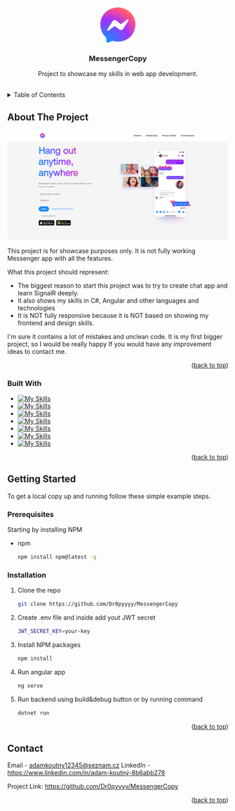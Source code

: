 <a id="readme-top"></a>

<!-- PROJECT LOGO -->
<br />
<div align="center">
  <a href="[https://github.com/othneildrew/Best-README-Template](https://github.com/Dr0pyyyy/MessengerCopy)">
    <img src="Messenger.Frontend/public/icons/messenger-logo.svg" alt="Logo" width="80" height="80">
  </a>

  <h3 align="center">MessengerCopy</h3>

  <p align="center">
    Project to showcase my skills in web app development.
    <br />
    <br />
  </p>
</div>



<!-- TABLE OF CONTENTS -->
<details>
  <summary>Table of Contents</summary>
  <ol>
    <li>
      <a href="#about-the-project">About The Project</a>
      <ul>
        <li><a href="#built-with">Built With</a></li>
      </ul>
    </li>
    <li>
      <a href="#getting-started">Getting Started</a>
      <ul>
        <li><a href="#prerequisites">Prerequisites</a></li>
        <li><a href="#installation">Installation</a></li>
      </ul>
    </li>
    <li><a href="#contact">Contact</a></li>
  </ol>
</details>



<!-- ABOUT THE PROJECT -->
## About The Project

<img src="Messenger.Frontend/public/images/app-preview.png" alt="Logo">

This project is for showcase purposes only. It is not fully working Messenger app with all the features.

What this project should represent:
* The biggest reason to start this project was to try to create chat app and learn SignalR deeply.
* It also shows my skills in C#, Angular and other languages and technologies
* It is NOT fully responsive because it is NOT based on showing my frontend and design skills. 

I'm sure it contains a lot of mistakes and unclean code. It is my first bigger project, so I would be really happy If you would have any improvement ideas to contact me.

<p align="right">(<a href="#readme-top">back to top</a>)</p>



### Built With
* [![My Skills](https://skillicons.dev/icons?i=dotnet)](https://skillicons.dev)
* [![My Skills](https://skillicons.dev/icons?i=cs)](https://skillicons.dev)
* [![My Skills](https://skillicons.dev/icons?i=angular)](https://skillicons.dev)
* [![My Skills](https://skillicons.dev/icons?i=sqlite)](https://skillicons.dev)
* [![My Skills](https://skillicons.dev/icons?i=sass)](https://skillicons.dev)
* [![My Skills](https://skillicons.dev/icons?i=git)](https://skillicons.dev)
* [![My Skills](https://skillicons.dev/icons?i=github)](https://skillicons.dev)

<p align="right">(<a href="#readme-top">back to top</a>)</p>



<!-- GETTING STARTED -->
## Getting Started

To get a local copy up and running follow these simple example steps.

### Prerequisites

Starting by installing NPM
* npm
  ```sh
  npm install npm@latest -g
  ```

### Installation

1. Clone the repo
   ```sh
   git clone https://github.com/Dr0pyyyy/MessengerCopy
   ```
2. Create .env file and inside add yout JWT secret
   ```sh
   JWT_SECRET_KEY=your-key
   ```
3. Install NPM packages
   ```sh
   npm install
   ```
4. Run angular app
   ```js
   ng serve
   ```
5. Run backend using build&debug button or by running command
   ```sh
   dotnet run
   ```

<p align="right">(<a href="#readme-top">back to top</a>)</p>


<!-- CONTACT -->
## Contact

Email - adamkoutny12345@seznam.cz
LinkedIn - https://www.linkedin.com/in/adam-koutný-8b6abb278

Project Link: https://github.com/Dr0pyyyy/MessengerCopy

<p align="right">(<a href="#readme-top">back to top</a>)</p>
